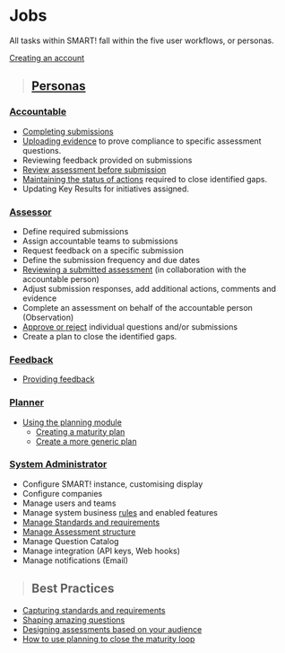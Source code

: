 # Jobs

All tasks within SMART! fall within the five user workflows, or personas. 
 
[Creating an account](/jobs/create-account.html)  
>## [Personas](/jobs/persona.html)

### [Accountable](/jobs/accountable.html)  

- [Completing submissions](/jobs/completing-an-assessment.html)
- [Uploading evidence](/jobs/upload-evidence.html) to prove compliance to specific assessment questions.
- Reviewing feedback provided on submissions
- [Review assessment before submission](/jobs/acc-review-before-submit.html)
- [Maintaining the status of actions](/jobs/updating-actions.html) required to close identified gaps.
- Updating Key Results for initiatives assigned.
    
### [Assessor](/jobs/assessor.html) 
- Define required submissions
- Assign accountable teams to submissions
- Request feedback on a specific submission
- Define the submission frequency and due dates
- [Reviewing a submitted assessment](/jobs/assessor-review.html) (in collaboration with the accountable person)
- Adjust submission responses, add additional actions, comments and evidence
- Complete an assessment on behalf of the accountable person (Observation)
- [Approve or reject](/jobs/assessor-review.html) individual questions and/or submissions
- Create a plan to close the identified gaps.

### [Feedback](/jobs/feedback.html) 
- [Providing feedback](/jobs/providing-feedback.html)

### [Planner](/jobs/planner.html)
- [Using the planning module](/jobs/planning-module.html)
    - [Creating a maturity plan](/jobs/maturity-plan.html)
    - [Create a more generic plan](/jobs/generic-plan.html) 
    
### [System Administrator](/jobs/sys-admin.html)
- Configure SMART! instance, customising display
- Configure companies
- Manage users and teams
- Manage system business [rules](/jobs/rule-profiles.html) and enabled features
- [Manage Standards and requirements](/jobs/manage-standards.html)
- [Manage Assessment structure](/jobs/manage-assessment.html)
- Manage Question Catalog
- Manage integration (API keys, Web hooks) 
- Manage notifications (Email)


>## Best Practices
- [Capturing standards and requirements](/jobs/best-practice-standards.html)
- [Shaping amazing questions]()
- [Designing assessments based on your audience](/jobs/designing-assessments.html)
- [How to use planning to close the maturity loop]()